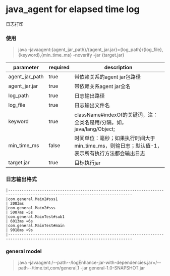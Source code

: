 # java_agent for elapsed time log
日志打印
### 使用

> java -javaagent:{agent_jar_path}/{agent_jar.jar}={log_path}/{log_file},{keyword},{min_time_ms} -noverify -jar {target.jar}

|parameter|required|description|
| --- | --- | --- |
|agent_jar_path|true|带依赖关系的agent jar包路径|
|agent_jar.jar|true|带依赖关系agent jar全名|
|log_path|true|日志输出路径|
|log_file|true|日志输出文件名|
|keyword|true|className#indexOf的关键词，注：全类名是用/分隔，如，java/lang/Object;|
|min_time_ms|false|时间单位：毫秒；如果执行时间大于min_time_ms，则输日志；默认值-1，表示所有执行方法都会输出日志|
|target.jar|true|目标执行jar|

### 日志输出格式
```
|-----------------------------------------------------------------------------------------------------------------------------
|com.general.Main2#sss1                                                                              | 2003ms
|com.general.Main2#sss                                                                               | 5007ms ≈5s
|com.general.MainTest#sub1                                                                           | 6013ms ≈6s
|com.general.MainTest#main                                                                           | 9018ms ≈9s
|-----------------------------------------------------------------------------------------------------------------------------
```
### general model
> java -javaagent:/--path--/logEnhance-jar-with-dependencies.jar=/--path--/time.txt,com/general,1 -jar general-1.0-SNAPSHOT.jar
